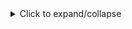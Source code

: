 <details>
  <summary>Click to expand/collapse</summary>
  
  This is the content that will be hidden or shown.
  
  - Item 1
  - Item 2
  - Item 3
</details>
